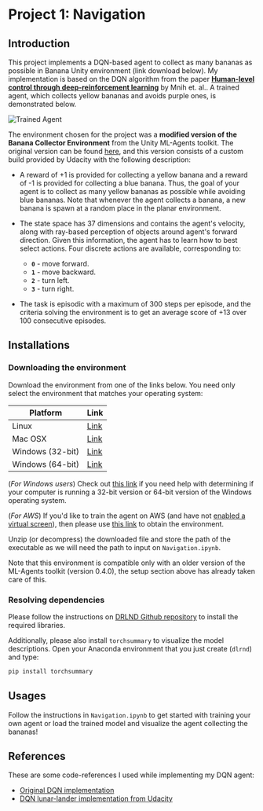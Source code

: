 [//]: # (Image References)

[image1]: https://user-images.githubusercontent.com/10624937/42135619-d90f2f28-7d12-11e8-8823-82b970a54d7e.gif "Trained Agent"

# Project 1: Navigation

## Introduction

This project implements a DQN-based agent to collect
as many bananas as possible in Banana Unity environment (link download below). My implementation is based on
the DQN algorithm from the paper [**Human-level control through deep-reinforcement learning**](https://storage.googleapis.com/deepmind-media/dqn/DQNNaturePaper.pdf) by Mnih et. al.. 
A trained agent, which collects yellow bananas and avoids purple ones, is demonstrated below.

![Trained Agent][image1]

The environment chosen for the project was a **modified version of the Banana 
Collector Environment** from the Unity ML-Agents toolkit. The original version
can be found [here](https://github.com/Unity-Technologies/ml-agents/blob/master/docs/Learning-Environment-Examples.md#banana-collector),
and this version consists of a custom build provided by Udacity with the following
description:

* A reward of +1 is provided for collecting a yellow banana and a reward of -1 is provided for collecting a blue banana. Thus, the goal of your agent is to collect as many yellow bananas as possible while avoiding blue bananas. Note that whenever the agent collects a banana, a new banana is spawn at a random place in the planar environment.

* The state space has 37 dimensions and contains the agent's velocity, along with ray-based perception of objects around agent's forward direction. Given this information, the agent has to learn how to best select actions. Four discrete actions are available, corresponding to:
    - **`0`** - move forward.
    - **`1`** - move backward.
    - **`2`** - turn left.
    - **`3`** - turn right.

* The task is episodic with a maximum of 300 steps per episode, and the criteria solving the environment is to get an average score of +13 over 100 consecutive episodes.

## Installations

### Downloading the environment

Download the environment from one of the links below.  You need only select the environment that matches your operating system:

Platform | Link
-------- | -----
Linux             | [Link](https://s3-us-west-1.amazonaws.com/udacity-drlnd/P1/Banana/Banana_Linux.zip)
Mac OSX           | [Link](https://s3-us-west-1.amazonaws.com/udacity-drlnd/P1/Banana/Banana.app.zip)
Windows (32-bit)  | [Link](https://s3-us-west-1.amazonaws.com/udacity-drlnd/P1/Banana/Banana_Windows_x86.zip)
Windows (64-bit)  | [Link](https://s3-us-west-1.amazonaws.com/udacity-drlnd/P1/Banana/Banana_Windows_x86_64.zip)
    
(_For Windows users_) Check out [this link](https://support.microsoft.com/en-us/help/827218/how-to-determine-whether-a-computer-is-running-a-32-bit-version-or-64) if you need help with determining if your computer is running a 32-bit version or 64-bit version of the Windows operating system.

(_For AWS_) If you'd like to train the agent on AWS (and have not [enabled a virtual screen](https://github.com/Unity-Technologies/ml-agents/blob/master/docs/Training-on-Amazon-Web-Service.md)), then please use [this link](https://s3-us-west-1.amazonaws.com/udacity-drlnd/P1/Banana/Banana_Linux_NoVis.zip) to obtain the environment.

Unzip (or decompress) the downloaded file and store the path of the executable as we will need the path to input on `Navigation.ipynb`. 

Note that this environment is compatible only with an older version of the ML-Agents toolkit (version 0.4.0), the setup section above has already taken care of this.

### Resolving dependencies

Please follow the instructions on [DRLND Github repository](https://github.com/udacity/deep-reinforcement-learning#dependencies) to install the required libraries.

Additionally, please also install `torchsummary` to visualize the model descriptions. Open your Anaconda environment that you just create (`dlrnd`) and type:

```bash
pip install torchsummary
```

## Usages

Follow the instructions in `Navigation.ipynb` to get started with training your own agent or load the trained model and visualize the agent collecting the bananas!

## References

These are some code-references I used while implementing my DQN agent:

* [Original DQN implementation](https://sites.google.com/a/deepmind.com/dqn/)
* [DQN lunar-lander implementation from Udacity](https://github.com/udacity/deep-reinforcement-learning/tree/master/dqn/solution)